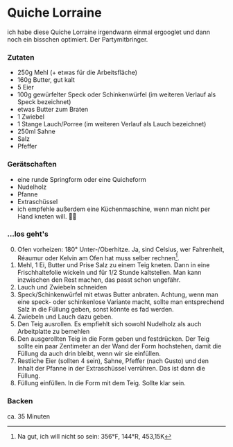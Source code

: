 # Quiche Lorraine

ich habe diese Quiche Lorraine irgendwann einmal ergooglet und dann noch ein bisschen optimiert. Der Partymitbringer.

### Zutaten

* 250g Mehl (+ etwas für die Arbeitsfläche)
* 160g Butter, gut kalt
* 5 Eier
* 100g gewürfelter Speck oder Schinkenwürfel (im weiteren Verlauf als Speck bezeichnet)
* etwas Butter zum Braten
* 1 Zwiebel
* 1 Stange Lauch/Porree (im weiteren Verlauf als Lauch bezeichnet)
* 250ml Sahne
* Salz
* Pfeffer

### Gerätschaften

* eine runde Springform oder eine Quicheform
* Nudelholz
* Pfanne
* Extraschüssel
* ich empfehle außerdem eine Küchenmaschine, wenn man nicht per Hand kneten will. 🤷‍♂️

### …los geht's

0. Ofen vorheizen: 180° Unter-/Oberhitze. Ja, sind Celsius, wer Fahrenheit, Réaumur oder Kelvin am Ofen hat muss selber rechnen[^temperatur].
1. Mehl, 1 Ei, Butter und Prise Salz zu einem Teig kneten. Dann in eine Frischhaltefolie wickeln und für 1/2 Stunde kaltstellen. Man kann inzwischen den Rest machen, das passt schon ungefähr.
2. Lauch und Zwiebeln schneiden
3. Speck/Schinkenwürfel mit etwas Butter anbraten. Achtung, wenn man eine speck- oder schinkenlose Variante macht, sollte man entsprechend Salz in die Füllung geben, sonst könnte es fad werden.
4. Zwiebeln und Lauch dazu geben.
5. Den Teig ausrollen. Es empfiehlt sich sowohl Nudelholz als auch Arbeitplatte zu bemehlen
6. Den ausgerollten Teig in die Form geben und festdrücken. Der Teig sollte ein paar Zentimeter an der Wand der Form hochstehen, damit die Füllung da auch drin bleibt, wenn wir sie einfüllen.
7. Restliche Eier (sollten 4 sein), Sahne, Pfeffer (nach Gusto) und den Inhalt der Pfanne in der Extraschüssel verrühren. Das ist dann die Füllung.
8. Füllung einfüllen. In die Form mit dem Teig. Sollte klar sein. 

### Backen

ca. 35 Minuten


[^temperatur]: Na gut, ich will nicht so sein: 356°F, 144°R, 453,15K

